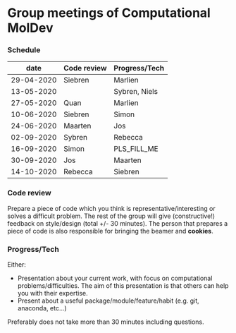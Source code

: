 # Group meetings of Computational MolDev

### Schedule
| date        	                            | Code review 	                                  | Progress/Tech 	|
|-------------------------------------------|-----------------------------------------------------|-----------------|
| 29-04-2020      	                    | Siebren                                             | Marlien        	|
| 13-05-2020 | 	| Sybren, Niels |
| 27-05-2020 | Quan	| Marlien |
| 10-06-2020 | Siebren	| Simon |
| 24-06-2020 | Maarten	| Jos |
| 02-09-2020 | Sybren	| Rebecca |
| 16-09-2020 | Simon	| PLS_FILL_ME |
| 30-09-2020 | Jos	| Maarten |
| 14-10-2020 | Rebecca	| Siebren |


### Code review
Prepare a piece of code which you think is representative/interesting or solves a difficult problem.
The rest of the group will give (constructive!) feedback on style/design (total +/- 30 minutes). The 
person that prepares a piece of code is also responsible for bringing the beamer and **cookies**.

### Progress/Tech
Either:
* Presentation about your current work, with focus on computational problems/difficulties. The aim
of this presentation is that others can help you with their expertise.
* Present about a useful package/module/feature/habit (e.g. git, anaconda, etc...)

Preferably does not take more than 30 minutes including questions.
